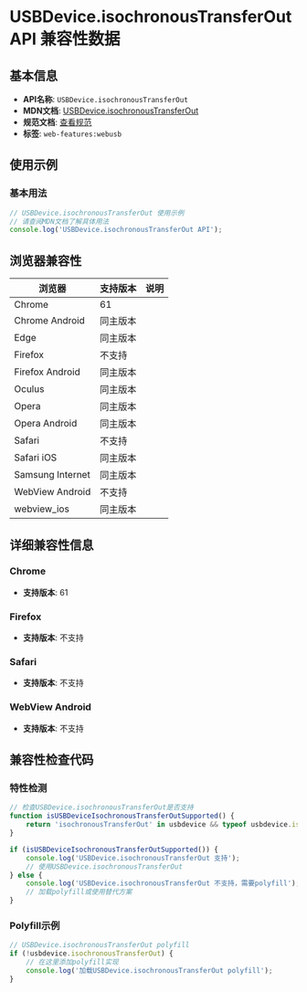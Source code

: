 # USBDevice.isochronousTransferOut API 兼容性数据

## 基本信息

- **API名称**: `USBDevice.isochronousTransferOut`
- **MDN文档**: [USBDevice.isochronousTransferOut](https://developer.mozilla.org/docs/Web/API/USBDevice/isochronousTransferOut)
- **规范文档**: [查看规范](https://wicg.github.io/webusb/#dom-usbdevice-isochronoustransferout)
- **标签**: `web-features:webusb`

## 使用示例

### 基本用法

```javascript
// USBDevice.isochronousTransferOut 使用示例
// 请查阅MDN文档了解具体用法
console.log('USBDevice.isochronousTransferOut API');
```

## 浏览器兼容性

| 浏览器 | 支持版本 | 说明 |
|--------|----------|------|
| Chrome | 61 |  |
| Chrome Android | 同主版本 |  |
| Edge | 同主版本 |  |
| Firefox | 不支持 |  |
| Firefox Android | 同主版本 |  |
| Oculus | 同主版本 |  |
| Opera | 同主版本 |  |
| Opera Android | 同主版本 |  |
| Safari | 不支持 |  |
| Safari iOS | 同主版本 |  |
| Samsung Internet | 同主版本 |  |
| WebView Android | 不支持 |  |
| webview_ios | 同主版本 |  |

## 详细兼容性信息

### Chrome

- **支持版本**: 61

### Firefox

- **支持版本**: 不支持

### Safari

- **支持版本**: 不支持

### WebView Android

- **支持版本**: 不支持

## 兼容性检查代码

### 特性检测

```javascript
// 检查USBDevice.isochronousTransferOut是否支持
function isUSBDeviceIsochronousTransferOutSupported() {
    return 'isochronousTransferOut' in usbdevice && typeof usbdevice.isochronousTransferOut === 'function';
}

if (isUSBDeviceIsochronousTransferOutSupported()) {
    console.log('USBDevice.isochronousTransferOut 支持');
    // 使用USBDevice.isochronousTransferOut
} else {
    console.log('USBDevice.isochronousTransferOut 不支持，需要polyfill');
    // 加载polyfill或使用替代方案
}
```

### Polyfill示例

```javascript
// USBDevice.isochronousTransferOut polyfill
if (!usbdevice.isochronousTransferOut) {
    // 在这里添加polyfill实现
    console.log('加载USBDevice.isochronousTransferOut polyfill');
}
```

